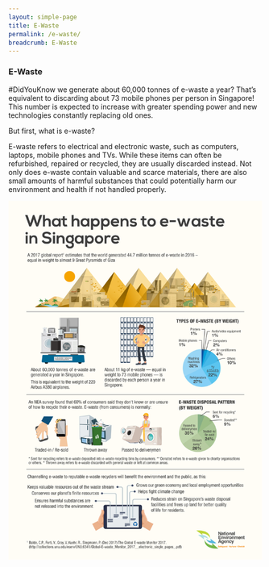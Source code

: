 ```yaml
---
layout: simple-page
title: E-Waste
permalink: /e-waste/
breadcrumb: E-Waste
---
```


### **E-Waste**

#DidYouKnow we generate about 60,000 tonnes of e-waste a year? That’s equivalent to discarding about 73 mobile phones per person in Singapore! This number is expected to increase with greater spending power and new technologies constantly replacing old ones. 

But first, what is e-waste?

E-waste refers to electrical and electronic waste, such as computers, laptops, mobile phones and TVs. While these items can often be refurbished, repaired or recycled, they are usually discarded instead. Not only does e-waste contain valuable and scarce materials, there are also small amounts of harmful substances that could potentially harm our environment and health if not handled properly.   

![e-waste infographic](/images/ewaste-infographics.jpg)
